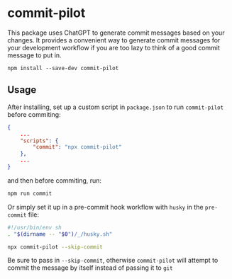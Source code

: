# commit-pilot

This package uses ChatGPT to generate commit messages based on your changes. It provides a convenient way to generate commit messages for your development workflow if you are too lazy to think of a good commit message to put in.

```
npm install --save-dev commit-pilot
```

## Usage

After installing, set up a custom script in `package.json` to run `commit-pilot` before commiting:

```json
{
    ...
    "scripts": {
        "commit": "npx commit-pilot"
    },
    ...
}
```

and then before commiting, run:

```bash
npm run commit
```

Or simply set it up in a pre-commit hook workflow with `husky` in the `pre-commit` file:

```bash
#!/usr/bin/env sh
. "$(dirname -- "$0")/_/husky.sh"

npx commit-pilot --skip-commit
```

Be sure to pass in `--skip-commit`, otherwise `commit-pilot` will attempt to commit the message by itself instead of passing it to `git`
